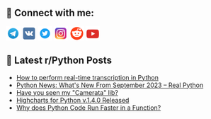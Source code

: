 ## 🔎 Connect with me:
[<img src="https://github.com/bullbesh/bullbesh/blob/main/images/Telegram.png" width="32" height="32" />](https://t.me/bullbesh)
[<img src="https://github.com/bullbesh/bullbesh/blob/main/images/VK.png" width="32" height="32" />](https://vk.com/bullbesh)
[<img src="https://github.com/bullbesh/bullbesh/blob/main/images/Twitter.png" width="32" height="32" />](https://twitter.com/bullbesh1)
[<img src="https://github.com/bullbesh/bullbesh/blob/main/images/Instagram.png" width="32" height="32" />](https://www.instagram.com/bullbesh)
[<img src="https://github.com/bullbesh/bullbesh/blob/main/images/Reddit.png" width="32" height="32" />](https://www.reddit.com/user/bullbesh)
[<img src="https://github.com/bullbesh/bullbesh/blob/main/images/YouTube.png" width="32" height="32" />](https://www.youtube.com/channel/UCtfjRs6uzgq5mfm8S06WTcg)

## 📕 Latest r/Python Posts
<!-- BLOG-POST-LIST:START -->
- [How to perform real-time transcription in Python](https://www.reddit.com/r/Python/comments/174odis/how_to_perform_realtime_transcription_in_python/)
- [Python News: What&#39;s New From September 2023 – Real Python](https://www.reddit.com/r/Python/comments/174mqbv/python_news_whats_new_from_september_2023_real/)
- [Have you seen my &quot;Camerata&quot; lib?](https://www.reddit.com/r/Python/comments/174mn4z/have_you_seen_my_camerata_lib/)
- [Highcharts for Python v.1.4.0 Released](https://www.reddit.com/r/Python/comments/174m7gj/highcharts_for_python_v140_released/)
- [Why does Python Code Run Faster in a Function?](https://www.reddit.com/r/Python/comments/174lk6p/why_does_python_code_run_faster_in_a_function/)
<!-- BLOG-POST-LIST:END -->
